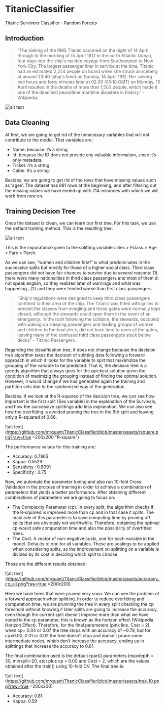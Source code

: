 # TitanicClassifier
Titanic Survivors Classifier - Random Forests

## Introduction

> “The sinking of the RMS Titanic occurred on the night of 14 April through to the morning of 15 April 1912 in the north Atlantic Ocean, four days into the ship's maiden voyage from Southampton to New York City. The largest passenger liner in service at the time, Titanic had an estimated 2,224 people on board when she struck an iceberg at around 23:40 (ship's time) on Sunday, 14 April 1912. Her sinking two hours and forty minutes later at 02:20 (05:18 GMT) on Monday, 15 April resulted in the deaths of more than 1,500 people, which made it one of the deadliest peacetime maritime disasters in history.” - Wikipedia.

![alt text](https://github.com/mrquant/TitanicClassifier/blob/master/assets/titanic.png?raw=true "Titanic")

## Data Cleaning

At first, we are going to get rid of the unnecesary variables that will not contribute to the model. That variables are:
  * Name: because it’s a string.
  * Id: because the ID does not provide any valuable information, since it’s only metadata.
  * Ticket: it’s a string.
  * Cabin: it’s a string.
  
Besides, we are going to get rid of the rows that have missing values such as ‘ages’. The dataset has 891 rows at the beginning, and after filtering out the missing values we have ended up with 714 instances with which we will work from now on.

## Training Decision Tree

Once the dataset is clean, we can learn our first tree. For this task, we use the default training method. This is the resulting tree:

![alt text](https://github.com/mrquant/TitanicClassifier/blob/master/assets/tree2.png?raw=true "Tree1")

This is the imporatance given to the splitting variables: Sex > Pclass > Age > Fare > Parch.

As we can see, “women and children first!” is what predominates in the successive splits but mostly for those of a higher social class. Third class passengers did not have fair chances to survive due to several reasons: (1) there were many nationalities in third class passengers and most of them di not speak english, so they realized later of warnings and what was happening , (2) and they were treated worse than first class passengers.

> “Ship's regulations were designed to keep third class passengers confined to their area of the ship. The Titanic was fitted with grilles to prevent the classes from mingling and these gates were normally kept closed, although the stewards could open them in the event of an emergency. In the rush following the collision, the stewards, occupied with waking up sleeping passengers and leading groups of women and children to the boat deck, did not have time to open all the gates, leaving many of the confused third class passengers stuck below decks” - Titanic Passengers.

Regarding the classification tree, it does not change because the decision tree algorithm takes the decision of splitting data following a forward approach in which it looks for the variable to split that maximizize the grouping of the variable to be predicted. That is, the decision tree is a greedy algorithm that always goes for the quickest solution given the condition of maximizig the grouping instead of finding the optimal solution. However, it would change if we had generated again the training and partition sets due to the randomized way of the generation.

Besides, if we look at the R-squared of the decision tree, we can see how important is the first split (Sex variable) in the explanation of the Survivals, and how the successive splittings add less explanation. We can also see how the overfitting is avoided pruning the tree in the 6th split and leaving only a R-squared of 0.66.

![alt text](https://github.com/mrquant/TitanicClassifier/blob/master/assets/rsquare.png?raw=true =200x200 "R-square")

The performance values for this training are:
  * Accuracy: 0.7865
  * Kappa: 0.5529
  * Sensitivity : 0.8091        
  * Specificity : 0.75 

Now, we automate the parameter tuning and also run 10-fold Cross Validation in the process of training in order to achieve a combination of parameters that yields a better performance. After obtaining different combinations of parameters we are going to focus on:
  * The Complexity Parameter (cp). In every split, the algorithm checks if the R-squared is improved more than cp and in that case it      splits. The main role of this parameter is to save computing time by pruning off splits that are obviously not worthwhile. Therefore, obtaining the optimal cp would safe computation time and also the possibility of overfitted trees.
  * The Cost. A vector of non-negative costs, one for each variable in the model. Defaults to one for all variables. These are scalings to be applied when considering splits, so the improvement on splitting on a variable is divided by its cost in deciding which split to choose.

Those are the different results obtained:

![alt text](https://github.com/mrquant/TitanicClassifier/blob/master/assets/accuracy_cp_all.png?raw=true =200x200)

Here we have trees that were pruned very soon. We can see the problem of a forward approach when splitting. In order to reduce overfitting and computation time, we are prunning the tree in every split checking the cp threshold without knowing if later splits are going to increase the accuracy, even though the current split doesn’t improve more than what we have stated in the cp parameter, this is known as the horizon effect (Wikipedia, Horizon Effect). Therefore, for the final parameters (pink line, Cost = 2), when cp= 0.04 or 0.07 the tree stops with an accuracy of ~0.79, but for cp=0.00, 0.01 or 0.02 the tree doesn’t stop and doesn’t prune some intermediate nodes, which don’t increase the accuracy, ending up in splittings that increase the accuracy to 0.81.

The final combination used is the default rpart() parameters (maxdepth = 30, minsplit=20, etc) plus cp = 0.00 and Cost = 2, which are the values obtained after the train() using 10-fold CV. The final tree is:

![alt text](https://github.com/mrquant/TitanicClassifier/blob/master/assets/tree_10.png?raw=true =200x200)

  * Accuracy: 0.81
  * Kappa: 0.59



